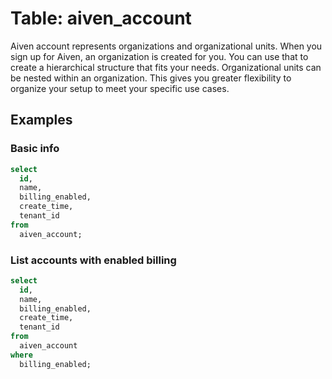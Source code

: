 # Table: aiven_account

Aiven account represents organizations and organizational units. When you sign up for Aiven, an organization is created for you. You can use that to create a hierarchical structure that fits your needs. Organizational units can be nested within an organization. This gives you greater flexibility to organize your setup to meet your specific use cases.

## Examples

### Basic info

```sql
select
  id,
  name,
  billing_enabled,
  create_time,
  tenant_id
from
  aiven_account;
```

### List accounts with enabled billing

```sql
select
  id,
  name,
  billing_enabled,
  create_time,
  tenant_id
from
  aiven_account
where
  billing_enabled;
```
